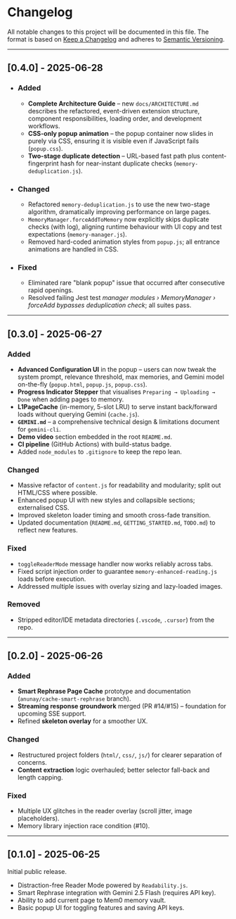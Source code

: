 # Changelog

All notable changes to this project will be documented in this file. The format is based on [Keep a Changelog](https://keepachangelog.com/en/1.1.0/) and adheres to [Semantic Versioning](https://semver.org/spec/v2.0.0.html).

---

## [0.4.0] - 2025-06-28
- ### Added
  - **Complete Architecture Guide** – new `docs/ARCHITECTURE.md` describes the refactored, event-driven extension structure, component responsibilities, loading order, and development workflows.
  - **CSS-only popup animation** – the popup container now slides in purely via CSS, ensuring it is visible even if JavaScript fails (`popup.css`).
  - **Two-stage duplicate detection** – URL-based fast path plus content-fingerprint hash for near-instant duplicate checks (`memory-deduplication.js`).

- ### Changed
  - Refactored `memory-deduplication.js` to use the new two-stage algorithm, dramatically improving performance on large pages.
  - `MemoryManager.forceAddToMemory` now explicitly skips duplicate checks (with log), aligning runtime behaviour with UI copy and test expectations (`memory-manager.js`).
  - Removed hard-coded animation styles from `popup.js`; all entrance animations are handled in CSS.

- ### Fixed
  - Eliminated rare "blank popup" issue that occurred after consecutive rapid openings.
  - Resolved failing Jest test *manager modules › MemoryManager › forceAdd bypasses deduplication check*; all suites pass.

---

## [0.3.0] - 2025-06-27
### Added
- **Advanced Configuration UI** in the popup – users can now tweak the system prompt, relevance threshold, max memories, and Gemini model on-the-fly (`popup.html`, `popup.js`, `popup.css`).
- **Progress Indicator Stepper** that visualises `Preparing → Uploading → Done` when adding pages to memory.
- **L1PageCache** (in-memory, 5-slot LRU) to serve instant back/forward loads without querying Gemini (`cache.js`).
- **`GEMINI.md`** – a comprehensive technical design & limitations document for `gemini-cli`.
- **Demo video** section embedded in the root `README.md`.
- **CI pipeline** (GitHub Actions) with build-status badge.
- Added `node_modules` to `.gitignore` to keep the repo lean.

### Changed
- Massive refactor of `content.js` for readability and modularity; split out HTML/CSS where possible.
- Enhanced popup UI with new styles and collapsible sections; externalised CSS.
- Improved skeleton loader timing and smooth cross-fade transition.
- Updated documentation (`README.md`, `GETTING_STARTED.md`, `TODO.md`) to reflect new features.

### Fixed
- `toggleReaderMode` message handler now works reliably across tabs.
- Fixed script injection order to guarantee `memory-enhanced-reading.js` loads before execution.
- Addressed multiple issues with overlay sizing and lazy-loaded images.

### Removed
- Stripped editor/IDE metadata directories (`.vscode`, `.cursor`) from the repo.

---

## [0.2.0] - 2025-06-26
### Added
- **Smart Rephrase Page Cache** prototype and documentation (`anunay/cache-smart-rephrase` branch).
- **Streaming response groundwork** merged (PR #14/#15) – foundation for upcoming SSE support.
- Refined **skeleton overlay** for a smoother UX.

### Changed
- Restructured project folders (`html/`, `css/`, `js/`) for clearer separation of concerns.
- **Content extraction** logic overhauled; better selector fall-back and length capping.

### Fixed
- Multiple UX glitches in the reader overlay (scroll jitter, image placeholders).
- Memory library injection race condition (#10).

---

## [0.1.0] - 2025-06-25
Initial public release.

- Distraction-free Reader Mode powered by `Readability.js`.
- Smart Rephrase integration with Gemini 2.5 Flash (requires API key).
- Ability to add current page to Mem0 memory vault.
- Basic popup UI for toggling features and saving API keys. 